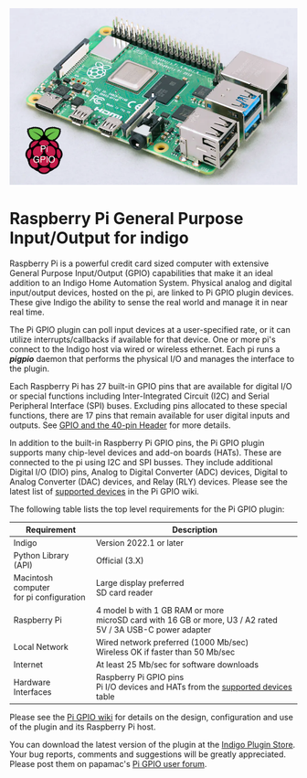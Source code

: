 ![](https://raw.githubusercontent.com/papamac/PiGPIO/master/files/raspi4b.png)

# Raspberry Pi General Purpose Input/Output for indigo

Raspberry Pi is a powerful credit card sized computer with extensive General
Purpose Input/Output (GPIO) capabilities that make it an ideal addition to an
Indigo Home Automation System.  Physical analog and digital input/output
devices, hosted on the pi, are linked to Pi GPIO plugin devices. These give
Indigo the ability to sense the real world and manage it in near real time.

The Pi GPIO plugin can poll input devices at a user-specified rate, or it can
utilize interrupts/callbacks if available for that device. One or more pi's
connect to the Indigo host via wired or wireless ethernet. Each pi runs a
**_pigpio_** daemon that performs the physical I/O and manages the interface to the
plugin.

Each Raspberry Pi has 27 built-in GPIO pins that are available for digital I/O
or special functions including Inter-Integrated Circuit (I2C) and Serial
Peripheral Interface (SPI) buses. Excluding pins allocated to these special
functions, there are 17 pins that remain available for user digital inputs and
outputs. See
[GPIO and the 40-pin Header](https://raspberrypi.com/documentation/computers/os.html#gpio-and-the-40-pin-header)
for more details.

In addition to the built-in Raspberry Pi GPIO pins, the Pi GPIO plugin supports
many chip-level devices and add-on boards (HATs). These are connected to the pi
using I2C and SPI busses. They include additional Digital I/O (DIO) pins,
Analog to Digital Converter (ADC) devices, Digital to Analog Converter (DAC)
devices, and Relay (RLY) devices. Please see the latest list of
[supported devices](https://github.com/papamac/PiGPIO/wiki/Supported-Devices)
in the Pi GPIO wiki.

The following table lists the top level requirements for the Pi GPIO plugin:

| Requirement                                 | Description                                                                                                                                     |
|---------------------------------------------|-------------------------------------------------------------------------------------------------------------------------------------------------|
| Indigo                                      | Version 2022.1 or later                                                                                                                         |
| Python Library (API)                        | Official (3.X)                                                                                                                                  |
| Macintosh computer<br/>for pi configuration | Large display preferred<br/>SD card reader                                                                                                      |
| Raspberry Pi                                | 4 model b with 1 GB RAM or more<br/>microSD card with 16 GB or more, U3 / A2 rated<br/>5V / 3A USB-C power adapter                              |
| Local Network                               | Wired network preferred (1000 Mb/sec)<br/>Wireless OK if faster than 50 Mb/sec                                                                  |
| Internet                                    | At least 25 Mb/sec for software downloads                                                                                                       |
| Hardware Interfaces                         | Raspberry Pi GPIO pins<br/>Pi I/O devices and HATs from the [supported devices](https://github.com/papamac/PiGPIO/wiki/Supported-Devices) table |

Please see the [Pi GPIO wiki](https://github.com/papamac/PiGPIO/wiki/Overview)
for details on the design, configuration and use of the plugin and its
Raspberry Pi host.


You can download the latest version of the plugin at the 
[Indigo Plugin Store](https://indigodomo.com/pluginstore).
Your bug reports, comments and suggestions will be greatly appreciated.  Please
post them on papamac's [Pi GPIO user forum](https://forums.indigodomo.com/viewforum.php?f=375).